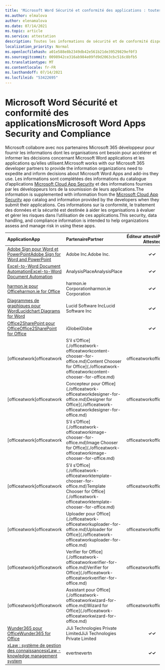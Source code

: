 ```yaml
---
title: 'Microsoft Word Sécurité et conformité des applications : toutes les applications'
ms.author: elmalova
author: elenamalova
ms.date: 07/14/2021
ms.topic: article
ms.service: attestation
description: Toutes les informations de sécurité et de conformité disponibles pour toutes les Microsoft Word applications.
localization_priority: Normal
ms.openlocfilehash: a01e588e8b2349db42e561b21de39529829ef0f3
ms.sourcegitcommit: 0098942ce316ab984e09fd9d2063cbc516c8bfb5
ms.translationtype: MT
ms.contentlocale: fr-FR
ms.lasthandoff: 07/14/2021
ms.locfileid: "53422695"
---
```

# <a name="microsoft-word-apps-security-and-compliance"></a><span data-ttu-id="d5840-103">Microsoft Word Sécurité et conformité des applications</span><span class="sxs-lookup"><span data-stu-id="d5840-103">Microsoft Word Apps Security and Compliance</span></span>

<span data-ttu-id="d5840-104">Microsoft collabore avec nos partenaires Microsoft 365 développeur pour fournir les informations dont les organisations ont besoin pour accélérer et informer les décisions concernant Microsoft Word applications et les applications qu’elles utilisent.</span><span class="sxs-lookup"><span data-stu-id="d5840-104">Microsoft works with our Microsoft 365 developer partners to provide the information organizations need to expedite and inform decisions about Microsoft Word Apps and add-ins they use.</span></span> <span data-ttu-id="d5840-105">Les informations sont complétées des informations du catalogue d’applications [Microsoft Cloud App Security](https://www.microsoft.com/en-us/enterprise-mobility-security/cloud-app-security) et des informations fournies par les développeurs lors de la soumission de leurs applications.</span><span class="sxs-lookup"><span data-stu-id="d5840-105">The information is supplemented with information from the [Microsoft Cloud App Security](https://www.microsoft.com/en-us/enterprise-mobility-security/cloud-app-security) app catalog and information provided by the developers when they submit their applications.</span></span> <span data-ttu-id="d5840-106">Ces informations sur la conformité, le traitement des données et la sécurité est destinée à aider les organisations à évaluer et gérer les risques dans l’utilisation de ces applications.</span><span class="sxs-lookup"><span data-stu-id="d5840-106">This security, data handling, and compliance information is intended to help organizations assess and manage risk in using these apps.</span></span>

| <span data-ttu-id="d5840-107">**Application**</span><span class="sxs-lookup"><span data-stu-id="d5840-107">**App**</span></span> | <span data-ttu-id="d5840-108">**Partenaire**</span><span class="sxs-lookup"><span data-stu-id="d5840-108">**Partner**</span></span> | <span data-ttu-id="d5840-109">**Éditeur attesté**</span><span class="sxs-lookup"><span data-stu-id="d5840-109">**Publisher Attested**</span></span> | <span data-ttu-id="d5840-110">**Certifié**</span><span class="sxs-lookup"><span data-stu-id="d5840-110">**Certified**</span></span> |
|:--------|:------------|:----------------------:|:-------------:|
| [<span data-ttu-id="d5840-111">Adobe Sign pour Word et PowerPoint</span><span class="sxs-lookup"><span data-stu-id="d5840-111">Adobe Sign for Word and PowerPoint</span></span>](./adobe-inc-sign-for-word-and-powerpoint.md) | <span data-ttu-id="d5840-112">Adobe Inc.</span><span class="sxs-lookup"><span data-stu-id="d5840-112">Adobe Inc.</span></span> | <span data-ttu-id="d5840-113">**✓**</span><span class="sxs-lookup"><span data-stu-id="d5840-113">**✓**</span></span> | <img alt="Certified application badge" src="../media/certified-badge.png" height="25" width="25" /> |
| [<span data-ttu-id="d5840-114">Excel-to-Word Document Automation</span><span class="sxs-lookup"><span data-stu-id="d5840-114">Excel-to-Word Document Automation</span></span>](./analysisplace-excel-to-word-document-automation.md) | <span data-ttu-id="d5840-115">AnalysisPlace</span><span class="sxs-lookup"><span data-stu-id="d5840-115">AnalysisPlace</span></span> | <span data-ttu-id="d5840-116">**✓**</span><span class="sxs-lookup"><span data-stu-id="d5840-116">**✓**</span></span> |  |
| [<span data-ttu-id="d5840-117">harmon.ie pour Office</span><span class="sxs-lookup"><span data-stu-id="d5840-117">harmon.ie for Office</span></span>](./harmonie-corporation-for-office.md) | <span data-ttu-id="d5840-118">harmon.ie Corporation</span><span class="sxs-lookup"><span data-stu-id="d5840-118">harmon.ie Corporation</span></span> | <span data-ttu-id="d5840-119">**✓**</span><span class="sxs-lookup"><span data-stu-id="d5840-119">**✓**</span></span> |  |
| [<span data-ttu-id="d5840-120">Diagrammes de graphiques pour Word</span><span class="sxs-lookup"><span data-stu-id="d5840-120">Lucidchart Diagrams for Word</span></span>](./lucid-software-inc-lucidchart-diagrams-for-word.md) | <span data-ttu-id="d5840-121">Lucid Software Inc</span><span class="sxs-lookup"><span data-stu-id="d5840-121">Lucid Software Inc</span></span> | <span data-ttu-id="d5840-122">**✓**</span><span class="sxs-lookup"><span data-stu-id="d5840-122">**✓**</span></span> |  |
| [<span data-ttu-id="d5840-123">Office2SharePoint pour Office</span><span class="sxs-lookup"><span data-stu-id="d5840-123">Office2SharePoint for Office</span></span>](./iglobe-office2sharepoint-for-office.md) | <span data-ttu-id="d5840-124">iGlobe</span><span class="sxs-lookup"><span data-stu-id="d5840-124">iGlobe</span></span> | <span data-ttu-id="d5840-125">**✓**</span><span class="sxs-lookup"><span data-stu-id="d5840-125">**✓**</span></span> | <img alt="Certified application badge" src="../media/certified-badge.png" height="25" width="25" /> |
| <span data-ttu-id="d5840-126">[officeatwork</span><span class="sxs-lookup"><span data-stu-id="d5840-126">[officeatwork</span></span> | <span data-ttu-id="d5840-127">S’il s’Office](./officeatwork-officeatworkcontent-chooser-for-office.md)</span><span class="sxs-lookup"><span data-stu-id="d5840-127">Content Chooser for Office](./officeatwork-officeatworkcontent-chooser-for-office.md)</span></span> | <span data-ttu-id="d5840-128">officeatwork</span><span class="sxs-lookup"><span data-stu-id="d5840-128">officeatwork</span></span> | <span data-ttu-id="d5840-129">**✓**</span><span class="sxs-lookup"><span data-stu-id="d5840-129">**✓**</span></span> | <img alt="Certified application badge" src="../media/certified-badge.png" height="25" width="25" /> |
| <span data-ttu-id="d5840-130">[officeatwork</span><span class="sxs-lookup"><span data-stu-id="d5840-130">[officeatwork</span></span> | <span data-ttu-id="d5840-131">Concepteur pour Office](./officeatwork-officeatworkdesigner-for-office.md)</span><span class="sxs-lookup"><span data-stu-id="d5840-131">Designer for Office](./officeatwork-officeatworkdesigner-for-office.md)</span></span> | <span data-ttu-id="d5840-132">officeatwork</span><span class="sxs-lookup"><span data-stu-id="d5840-132">officeatwork</span></span> | <span data-ttu-id="d5840-133">**✓**</span><span class="sxs-lookup"><span data-stu-id="d5840-133">**✓**</span></span> | <img alt="Certified application badge" src="../media/certified-badge.png" height="25" width="25" /> |
| <span data-ttu-id="d5840-134">[officeatwork</span><span class="sxs-lookup"><span data-stu-id="d5840-134">[officeatwork</span></span> | <span data-ttu-id="d5840-135">S’il s’Office](./officeatwork-officeatworkimage-chooser-for-office.md)</span><span class="sxs-lookup"><span data-stu-id="d5840-135">Image Chooser for Office](./officeatwork-officeatworkimage-chooser-for-office.md)</span></span> | <span data-ttu-id="d5840-136">officeatwork</span><span class="sxs-lookup"><span data-stu-id="d5840-136">officeatwork</span></span> | <span data-ttu-id="d5840-137">**✓**</span><span class="sxs-lookup"><span data-stu-id="d5840-137">**✓**</span></span> |  |
| <span data-ttu-id="d5840-138">[officeatwork</span><span class="sxs-lookup"><span data-stu-id="d5840-138">[officeatwork</span></span> | <span data-ttu-id="d5840-139">S’il s’Office](./officeatwork-officeatworktemplate-chooser-for-office.md)</span><span class="sxs-lookup"><span data-stu-id="d5840-139">Template Chooser for Office](./officeatwork-officeatworktemplate-chooser-for-office.md)</span></span> | <span data-ttu-id="d5840-140">officeatwork</span><span class="sxs-lookup"><span data-stu-id="d5840-140">officeatwork</span></span> | <span data-ttu-id="d5840-141">**✓**</span><span class="sxs-lookup"><span data-stu-id="d5840-141">**✓**</span></span> | <img alt="Certified application badge" src="../media/certified-badge.png" height="25" width="25" /> |
| <span data-ttu-id="d5840-142">[officeatwork</span><span class="sxs-lookup"><span data-stu-id="d5840-142">[officeatwork</span></span> | <span data-ttu-id="d5840-143">Uploader pour Office](./officeatwork-officeatworkuploader-for-office.md)</span><span class="sxs-lookup"><span data-stu-id="d5840-143">Uploader for Office](./officeatwork-officeatworkuploader-for-office.md)</span></span> | <span data-ttu-id="d5840-144">officeatwork</span><span class="sxs-lookup"><span data-stu-id="d5840-144">officeatwork</span></span> | <span data-ttu-id="d5840-145">**✓**</span><span class="sxs-lookup"><span data-stu-id="d5840-145">**✓**</span></span> | <img alt="Certified application badge" src="../media/certified-badge.png" height="25" width="25" /> |
| <span data-ttu-id="d5840-146">[officeatwork</span><span class="sxs-lookup"><span data-stu-id="d5840-146">[officeatwork</span></span> | <span data-ttu-id="d5840-147">Verifier for Office](./officeatwork-officeatworkverifier-for-office.md)</span><span class="sxs-lookup"><span data-stu-id="d5840-147">Verifier for Office](./officeatwork-officeatworkverifier-for-office.md)</span></span> | <span data-ttu-id="d5840-148">officeatwork</span><span class="sxs-lookup"><span data-stu-id="d5840-148">officeatwork</span></span> | <span data-ttu-id="d5840-149">**✓**</span><span class="sxs-lookup"><span data-stu-id="d5840-149">**✓**</span></span> | <img alt="Certified application badge" src="../media/certified-badge.png" height="25" width="25" /> |
| <span data-ttu-id="d5840-150">[officeatwork</span><span class="sxs-lookup"><span data-stu-id="d5840-150">[officeatwork</span></span> | <span data-ttu-id="d5840-151">Assistant pour Office](./officeatwork-officeatworkwizard-for-office.md)</span><span class="sxs-lookup"><span data-stu-id="d5840-151">Wizard for Office](./officeatwork-officeatworkwizard-for-office.md)</span></span> | <span data-ttu-id="d5840-152">officeatwork</span><span class="sxs-lookup"><span data-stu-id="d5840-152">officeatwork</span></span> | <span data-ttu-id="d5840-153">**✓**</span><span class="sxs-lookup"><span data-stu-id="d5840-153">**✓**</span></span> | <img alt="Certified application badge" src="../media/certified-badge.png" height="25" width="25" /> |
| [<span data-ttu-id="d5840-154">Wunder365 pour Office</span><span class="sxs-lookup"><span data-stu-id="d5840-154">Wunder365 for Office</span></span>](./jiji-technologies-private-limited-wunder365-for-office.md) | <span data-ttu-id="d5840-155">JiJi Technologies Private Limited</span><span class="sxs-lookup"><span data-stu-id="d5840-155">JiJi Technologies Private Limited</span></span> | <span data-ttu-id="d5840-156">**✓**</span><span class="sxs-lookup"><span data-stu-id="d5840-156">**✓**</span></span> |  |
| [<span data-ttu-id="d5840-157">xLaw : système de gestion des connaissances</span><span class="sxs-lookup"><span data-stu-id="d5840-157">xLaw - knowledge management system</span></span>](./evertn-xlaw-knowledge-management-system.md) | <span data-ttu-id="d5840-158">evertn</span><span class="sxs-lookup"><span data-stu-id="d5840-158">evertn</span></span> | <span data-ttu-id="d5840-159">**✓**</span><span class="sxs-lookup"><span data-stu-id="d5840-159">**✓**</span></span> |  |
